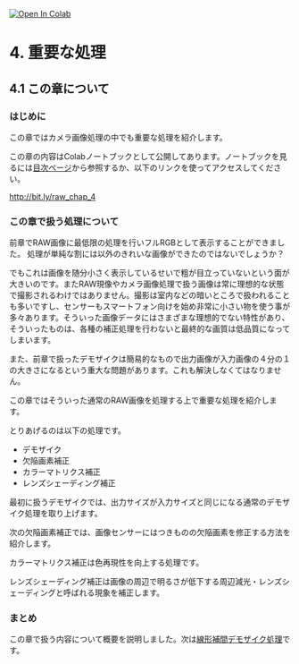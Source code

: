 
<a href="https://colab.research.google.com/github/moizumi99/camera_raw_processing/blob/master/camera_raw_chapter_4.ipynb" target="_parent"><img src="https://colab.research.google.com/assets/colab-badge.svg" alt="Open In Colab"/></a>

#  4. 重要な処理

## 4.1 この章について

### はじめに

この章ではカメラ画像処理の中でも重要な処理を紹介します。

この章の内容はColabノートブックとして公開してあります。ノートブックを見るには[目次ページ](http://bit.ly/raw_toc)から参照するか、以下のリンクを使ってアクセスしてください。

http://bit.ly/raw_chap_4


### この章で扱う処理について

前章でRAW画像に最低限の処理を行いフルRGBとして表示することができました。
処理が単純な割には以外のきれいな画像ができたのではないでしょうか？

でもこれは画像を随分小さく表示しているせいで粗が目立っていないという面が大きいのです。またRAW現像やカメラ画像処理で扱う画像は常に理想的な状態で撮影されるわけではありません。撮影は室内などの暗いところで扱われることも多いですし、センサーもスマートフォン向けを始め非常に小さい物を使う事が多々あります。そういった画像データにはさまざまな理想的でない特性があり、そういったものは、各種の補正処理を行わないと最終的な画質は低品質になってしまいます。

また、前章で扱ったデモザイクは簡易的なもので出力画像が入力画像の４分の１の大きさになるという重大な問題があります。これも解決しなくてはなりません。

この章ではそういった通常のRAW画像を処理する上で重要な処理を紹介します。

とりあげるのは以下の処理です。
- デモザイク
- 欠陥画素補正
- カラーマトリクス補正
- レンズシェーディング補正

最初に扱うデモザイクでは、出力サイズが入力サイズと同じになる通常のデモザイク処理を取り上げます。

次の欠陥画素補正では、画像センサーにはつきものの欠陥画素を修正する方法を紹介します。

カラーマトリクス補正は色再現性を向上する処理です。

レンズシェーディング補正は画像の周辺で明るさが低下する周辺減光・レンズシェーディングと呼ばれる現象を補正します。

### まとめ

この章で扱う内容について概要を説明しました。次は[線形補間デモザイク処理](http://bit.ly/raw_chap_4_2)です。
